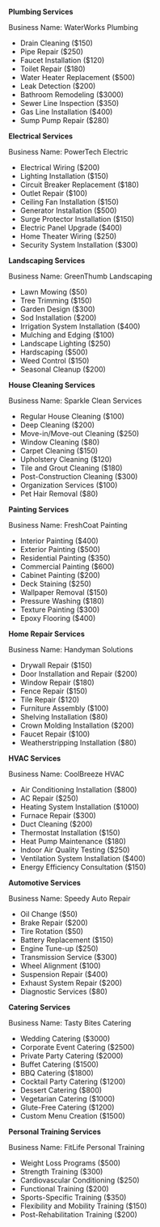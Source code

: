 **Plumbing Services**

Business Name: WaterWorks Plumbing

- Drain Cleaning ($150)
- Pipe Repair ($250)
- Faucet Installation ($120)
- Toilet Repair ($180)
- Water Heater Replacement ($500)
- Leak Detection ($200)
- Bathroom Remodeling ($3000)
- Sewer Line Inspection ($350)
- Gas Line Installation ($400)
- Sump Pump Repair ($280)

**Electrical Services**

Business Name: PowerTech Electric

- Electrical Wiring ($200)
- Lighting Installation ($150)
- Circuit Breaker Replacement ($180)
- Outlet Repair ($100)
- Ceiling Fan Installation ($150)
- Generator Installation ($500)
- Surge Protector Installation ($150)
- Electric Panel Upgrade ($400)
- Home Theater Wiring ($250)
- Security System Installation ($300)

**Landscaping Services**

Business Name: GreenThumb Landscaping

- Lawn Mowing ($50)
- Tree Trimming ($150)
- Garden Design ($300)
- Sod Installation ($200)
- Irrigation System Installation ($400)
- Mulching and Edging ($100)
- Landscape Lighting ($250)
- Hardscaping ($500)
- Weed Control ($150)
- Seasonal Cleanup ($200)

**House Cleaning Services**

Business Name: Sparkle Clean Services

- Regular House Cleaning ($100)
- Deep Cleaning ($200)
- Move-in/Move-out Cleaning ($250)
- Window Cleaning ($80)
- Carpet Cleaning ($150)
- Upholstery Cleaning ($120)
- Tile and Grout Cleaning ($180)
- Post-Construction Cleaning ($300)
- Organization Services ($100)
- Pet Hair Removal ($80)

**Painting Services**

Business Name: FreshCoat Painting

- Interior Painting ($400)
- Exterior Painting ($500)
- Residential Painting ($350)
- Commercial Painting ($600)
- Cabinet Painting ($200)
- Deck Staining ($250)
- Wallpaper Removal ($150)
- Pressure Washing ($180)
- Texture Painting ($300)
- Epoxy Flooring ($400)

**Home Repair Services**

Business Name: Handyman Solutions

- Drywall Repair ($150)
- Door Installation and Repair ($200)
- Window Repair ($180)
- Fence Repair ($150)
- Tile Repair ($120)
- Furniture Assembly ($100)
- Shelving Installation ($80)
- Crown Molding Installation ($200)
- Faucet Repair ($100)
- Weatherstripping Installation ($80)

**HVAC Services**

Business Name: CoolBreeze HVAC

- Air Conditioning Installation ($800)
- AC Repair ($250)
- Heating System Installation ($1000)
- Furnace Repair ($300)
- Duct Cleaning ($200)
- Thermostat Installation ($150)
- Heat Pump Maintenance ($180)
- Indoor Air Quality Testing ($250)
- Ventilation System Installation ($400)
- Energy Efficiency Consultation ($150)

**Automotive Services**

Business Name: Speedy Auto Repair

- Oil Change ($50)
- Brake Repair ($200)
- Tire Rotation ($50)
- Battery Replacement ($150)
- Engine Tune-up ($250)
- Transmission Service ($300)
- Wheel Alignment ($100)
- Suspension Repair ($400)
- Exhaust System Repair ($200)
- Diagnostic Services ($80)

**Catering Services**

Business Name: Tasty Bites Catering

- Wedding Catering ($3000)
- Corporate Event Catering ($2500)
- Private Party Catering ($2000)
- Buffet Catering ($1500)
- BBQ Catering ($1800)
- Cocktail Party Catering ($1200)
- Dessert Catering ($800)
- Vegetarian Catering ($1000)
- Glute-Free Catering ($1200)
- Custom Menu Creation ($1500)

**Personal Training Services**

Business Name: FitLife Personal Training

- Weight Loss Programs ($500)
- Strength Training ($300)
- Cardiovascular Conditioning ($250)
- Functional Training ($200)
- Sports-Specific Training ($350)
- Flexibility and Mobility Training ($150)
- Post-Rehabilitation Training ($200)
